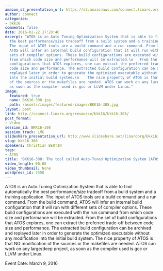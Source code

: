 ```yaml
---
amazon_s3_presentation_url: https://s3.amazonaws.com/connect.linaro.org/bkk16/Presentations/Wednesday/BKK16-308.pdf
author: connect
categories:
- bkk16
comments: false
date: 2016-02-22 17:20:46
excerpt: "ATOS is an Auto Tuning Optimization System that is able to find automatically
  the best performance/size tradeoff from a build system and a training application.
  The input of ATOS tools are a build command and a run command. From the build command,
  ATOS will infer an internal build configuration that it will run with different
  sets of compiler options. These build configurations are executed with the run command
  from which code size and performance will be extracted.\n   From the set of build
  configurations that ATOS explores, one can extract the preferred trade-off between
  code size and performance. The extracted build configuration can be archived and
  replayed later in order to generate the optimized executable without any modification
  into the initial build system.\n    The nice property of ATOS is that NO modification
  of the sources or the makefiles are needed. ATOS can work on any large/deep project,
  as soon as the compiler used is gcc or LLVM under Linux."
image:
  featured: true
  name: BKK16-308.jpg
  path: /assets/images/featured-images/BKK16-308.jpg
layout: post
link: http://connect.linaro.org/resource/bkk16/bkk16-308/
post_format:
- Video
session_id: BKK16-308
session_track: LMG
slideshare_presentation_url: http://www.slideshare.net/linaroorg/bkk16308-the-tool-called-autotuned-optimization-system-atos
slug: bkk16-308
speakers: Christian BERTIN
tags:
- ATOS
title: 'BKK16-308: The tool called Auto-Tuned Optimization System (ATOS)'
video_length: 00:00
video_thumbnail: None
wordpress_id: 3350
---
```


ATOS is an Auto Tuning Optimization System that is able to find automatically the best performance/size tradeoff from a build system and a training application. The input of ATOS tools are a build command and a run command. From the build command, ATOS will infer an internal build configuration that it will run with different sets of compiler options. These build configurations are executed with the run command from which code size and performance will be extracted.    From the set of build configurations that ATOS explores, one can extract the preferred trade-off between code size and performance. The extracted build configuration can be archived and replayed later in order to generate the optimized executable without any modification into the initial build system.     The nice property of ATOS is that NO modification of the sources or the makefiles are needed. ATOS can work on any large/deep project, as soon as the compiler used is gcc or LLVM under Linux.

Event Date: March 9, 2016